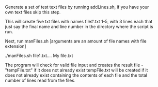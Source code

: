 Generate a set of test text files by running addLines.sh, if you have your own text files skip this step.

This will create five txt files with names file#.txt 1-5, with 3 lines each that just say the final name and line number in the directory where the script is run.

Next, run manFiles.sh [arguments are an amount of file names with file extension]

./manFiles.sh file1.txt…. My file.txt 

The program will check for valid file input and creates the result file - "tempFile.txt" if it does not already exist
tempFile.txt will be created if it does not already exist containing the contents of each file and the total number of lines read from the files.
